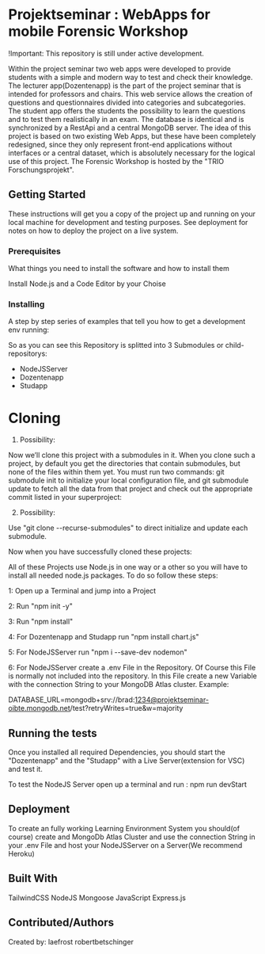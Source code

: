 # Projektseminar : WebApps for mobile Forensic Workshop

!Important: This repository is still under active development.

Within the project seminar two web apps were developed to provide students with a simple and modern way to test and check their knowledge. The lecturer app(Dozentenapp) is the part of the project seminar that is intended for professors and chairs. This web service allows the creation of questions and questionnaires divided into categories and subcategories. The student app offers the students the possibility to learn the questions and to test them realistically in an exam. The database is identical and is synchronized by a RestApi and a central MongoDB server. The idea of this project is based on two existing Web Apps, but these have been completely redesigned, since they only represent front-end applications without interfaces or a central dataset, which is absolutely necessary for the logical use of this project. The Forensic Workshop is hosted by the "TRIO Forschungsprojekt".

## Getting Started

These instructions will get you a copy of the project up and running on your local machine for development and testing purposes. See deployment for notes on how to deploy the project on a live system.

### Prerequisites

What things you need to install the software and how to install them

Install Node.js and a Code Editor by your Choise

### Installing

A step by step series of examples that tell you how to get a development env running:

So as you can see this Repository is splitted into 3 Submodules or child-repositorys:
- NodeJSServer
- Dozentenapp
- Studapp

# Cloning
1. Possibility:

Now we’ll clone this project with a submodules in it. When you clone such a project, by default you get the directories that contain submodules, but none of the files within them yet.
You must run two commands: git submodule init to initialize your local configuration file, and git submodule update to fetch all the data from that project and check out the appropriate commit listed in your superproject:

2. Possibility:

Use "git clone --recurse-submodules" to direct initialize and update each submodule.


Now when you have successfully cloned these projects:

All of these Projects use Node.js in one way or a other so you will have to install all needed node.js packages. To do so follow these steps:

1: Open up a Terminal and jump into a Project

2: Run "npm init -y"

3: Run "npm install"

4: For Dozentenapp and Studapp run "npm install chart.js"

5: For NodeJSServer run "npm i --save-dev nodemon"

6: For NodeJSServer create a .env File in the Repository. Of Course this File is normally not included into the repository.
   In this File create a new Variable with the connection String to your MongoDB Atlas cluster.
   Example:
   
  DATABASE_URL=mongodb+srv://brad:1234@projektseminar-oibte.mongodb.net/test?retryWrites=true&w=majority

## Running the tests

Once you installed all required Dependencies, you should start the "Dozentenapp" and the "Studapp" with a Live Server(extension for VSC) and test it.

To test the NodeJS Server open up a terminal and run : npm run devStart


## Deployment

To create an fully working Learning Environment System you should(of course) create and MongoDb Atlas Cluster and use the connection String in your .env File and host your NodeJSServer on a Server(We recommend Heroku)

## Built With

TailwindCSS
NodeJS
Mongoose
JavaScript
Express.js

## Contributed/Authors

Created by:
laefrost
robertbetschinger





